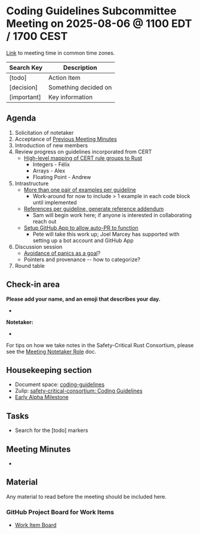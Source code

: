 # **Coding Guidelines Subcommittee Meeting on 2025-08-06 @ 1100 EDT / 1700 CEST**

[Link](https://www.worldtimebuddy.com/?qm=1&lid=5,100,2643743,12,1850147,2193733,1880252,8,6&h=5&date=2025-8-6&sln=11-12&hf=1) to meeting time in common time zones.

| Search Key | Description |
| ----- | ----- |
| \[todo\] | Action Item |
| \[decision\] | Something decided on |
| \[important\] | Key information |

## **Agenda**

1. Solicitation of notetaker  
2. Acceptance of [Previous Meeting Minutes](https://github.com/rustfoundation/safety-critical-rust-consortium/blob/main/subcommittee/coding-guidelines/meetings/2025-07-30/minutes.md)  
3. Introduction of new members  
4. Review progress on guidelines incorporated from CERT  
   * [High-level mapping of CERT rule groups to Rust](https://github.com/rustfoundation/safety-critical-rust-coding-guidelines/issues/152)
     * Integers - Félix
     * Arrays - Alex
     * Floating Point - Andrew
5. Intrastructure
   * [More than one pair of examples per guideline](https://github.com/rustfoundation/safety-critical-rust-coding-guidelines/issues/141)
     * Work-around for now to include > 1 example in each code block until implemented
   * [References per guideline, generate reference addendum](https://github.com/rustfoundation/safety-critical-rust-coding-guidelines/issues/147)
     * Sam will begin work here; if anyone is interested in collaborating reach out
   * [Setup GitHub App to allow auto-PR to function](https://github.com/rustfoundation/safety-critical-rust-coding-guidelines/issues/164)
     * Pete will take this work up; Joel Marcey has supported with setting up a bot account and GitHub App
6. Discussion session
   * [Avoidance of panics as a goal](https://github.com/rustfoundation/safety-critical-rust-coding-guidelines/issues/158)?
   * Pointers and provenance -- how to categorize?
7. Round table

## **Check-in area**

**Please add your name, and an emoji that describes your day.**

* 

**Notetaker:**

* 

For tips on how we take notes in the Safety-Critical Rust Consortium, please see the [Meeting Notetaker Role](https://github.com/rustfoundation/safety-critical-rust-consortium/blob/main/docs/notetaker-role.md) doc.

## **Housekeeping section**

* Document space: [coding-guidelines](https://github.com/rustfoundation/safety-critical-rust-consortium/tree/main/subcommittee/coding-guidelines)  
* Zulip: [safety-critical-consortium: Coding Guidelines](https://rust-lang.zulipchat.com/#narrow/channel/445688-safety-critical-consortium/topic/Coding.20Guidelines)  
* [Early Alpha Milestone](https://github.com/rustfoundation/safety-critical-rust-coding-guidelines/milestone/1)

## **Tasks**

* Search for the \[todo\] markers

## **Meeting Minutes**

* 

## **Material**

Any material to read before the meeting should be included here.

### **GitHub Project Board for Work Items**

* [Work Item Board](https://github.com/orgs/rustfoundation/projects/1)

